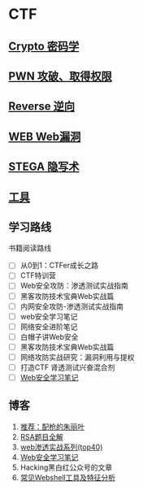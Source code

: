 # CTF

## [Crypto 密码学](./doc/cryptography.md)

## [PWN 攻破、取得权限](./doc/PWN.md)

## [Reverse 逆向](./doc/Reverse.md)

## [WEB Web漏洞](./doc/web.md)

## [STEGA 隐写术](/doc/stega.md)

## [工具](/doc/tools.md)


## 学习路线

书籍阅读路线

- [ ] 从0到1：CTFer成长之路
- [ ] CTF特训营
- [ ] Web安全攻防：渗透测试实战指南
- [ ] 黑客攻防技术宝典Web实战篇
- [ ] 内网安全攻防-渗透测试实战指南
- [ ] web安全学习笔记
- [ ] 网络安全进阶笔记
- [ ] 白帽子讲Web安全
- [ ] 黑客攻防技术宝典Web实战篇
- [ ] 网络攻防实战研究：漏洞利用与提权
- [ ] 打造CTF 肾透测试兴奋混合剂
- [ ] [Web安全学习笔记](https://websec.readthedocs.io/zh/latest/)

## 博客

1. [推荐：配枪的朱丽叶](https://shawroot.hatenablog.com/archive/category/rsa)
2. [RSA题目全解](https://blog.csdn.net/mikecoke/article/details/105967809)
3. [web渗透实战系列(top40)](https://mp.weixin.qq.com/s?__biz=Mzg2NDYwMDA1NA==&mid=2247507680&idx=1&sn=000501c787decc35d1cc971abe397ead&chksm=ce647479f913fd6f2cf30b54726b723a5c9a0d6db5e9ce997c1b51b223a2396ba78da8b10246&scene=18#wechat_redirect)
4. [Web安全学习笔记](https://websec.readthedocs.io/zh/latest/)
5. Hacking黑白红公众号的文章
6. [常见Webshell工具及特征分析](https://mp.weixin.qq.com/s/QYKA27-fNN15vDHpzlS0Fg)
